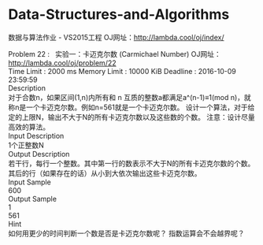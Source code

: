 # Data-Structures-and-Algorithms
数据与算法作业 - VS2015工程
OJ网址：http://lambda.cool/oj/index/<br/>

Problem  22  :   实验一：卡迈克尔数 (Carmichael Number) OJ网址：http://lambda.cool/oj/problem/22<br/>
Time Limit :  2000 ms       Memory Limit :  10000 KiB       Deadline :  2016-10-09 23:59:59<br/>
Description<br/>
对于合数n，如果区间(1,n)内所有和 n 互质的整数a都满足a^(n-1)≡1(mod n)，就称n是一个卡迈克尔数。例如n=561就是一个卡迈克尔数。 设计一个算法，对于给定的上限N，输出不大于N的所有卡迈克尔数以及这些数的个数。 注意：设计尽量高效的算法。<br/>
Input Description<br/>
1个正整数N<br/>
Output Description<br/>
若干行，每行一个整数。其中第一行的数表示不大于N的所有卡迈克尔数的个数。其后的行（如果存在的话）从小到大依次输出这些卡迈克尔数。<br/>
Input Sample<br/>
600<br/>
Output Sample<br/>
1<br/>
561<br/>
Hint<br/>
如何用更少的时间判断一个数是否是卡迈克尔数呢？ 指数运算会不会越界呢？<br/>

